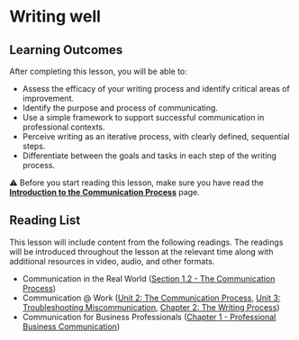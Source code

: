 # Writing well

## Learning Outcomes

After completing this lesson, you will be able to:

- Assess the efficacy of your writing process and identify critical areas of improvement.
- Identify the purpose and process of communicating.
- Use a simple framework to support successful communication in professional contexts.
- Perceive writing as an iterative process, with clearly defined, sequential steps.
- Differentiate between the goals and tasks in each step of the writing process.

<aside>


⚠️ Before you start reading this lesson, make sure you have read the [**Introduction to the Communication Process**](/communicating-for-success/introduction-to-the-communication-process.md) page.

</aside>

## Reading List

This lesson will include content from the following readings. The readings will be introduced throughout the lesson at the relevant time along with additional resources in video, audio, and other formats.

- Communication in the Real World ([Section 1.2 - The Communication Process](https://open.lib.umn.edu/communication/chapter/1-2-the-communication-process/))
- Communication @ Work ([Unit 2: The Communication Process](https://pressbooks.senecacollege.ca/buscomm/chapter/1-3-the-communication-process/), [Unit 3: Troubleshooting Miscommunication](https://pressbooks.senecacollege.ca/buscomm/chapter/1-4-troubleshooting-miscommunication/), [Chapter 2: The Writing Process](https://pressbooks.senecacollege.ca/buscomm/part/chapter-2-the-writing-process-1-preparing/))
- Communication for Business Professionals ([Chapter 1 -  Professional Business Communication](https://ecampusontario.pressbooks.pub/commbusprofcdn/chapter/introduction/))
